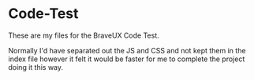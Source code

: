 # Code-Test
These are my files for the BraveUX Code Test.

Normally I'd have separated out the JS and CSS and not kept them in the index file however it felt it would be faster for me to complete the project doing it this way.
